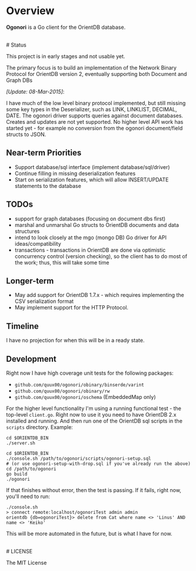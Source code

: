 # Overview

**Ogonori** is a Go client for the OrientDB database.

<br/>
# Status

This project is in early stages and not usable yet.

The primary focus is to build an implementation of the Network Binary Protocol for OrientDB version 2, eventually supporting both Document and Graph DBs

*[Update: 08-Mar-2015]*:

I have much of the low level binary protocol implemented, but still missing some key types in the Deserializer, such as LINK, LINKLIST, DECIMAL, DATE.  The ogonori driver supports queries against document databases.  Creates and updates are not yet supported.  No higher level API work has started yet - for example no conversion from the ogonori document/field structs to JSON.



## Near-term Priorities

* Support database/sql interface (implement database/sql/driver)
* Continue filling in missing deserialization features
* Start on serialization features, which will allow INSERT/UPDATE statements to the database

## TODOs

* support for graph databases (focusing on document dbs first)
* marshal and unmarshal Go structs to OrientDB documents and data structures
 * intend to look closely at the mgo (mongo DB) Go driver for API ideas/compatibility
* transactions - transactions in OrientDB are done via optimistic concurrency control (version checking), so the client has to do most of the work; thus, this will take some time

## Longer-term

* May add support for OrientDB 1.7.x - which requires implementing the CSV serialization format
* May implement support for the HTTP Protocol.


## Timeline

I have no projection for when this will be in a ready state.


## Development

Right now I have high coverage unit tests for the following packages:

* `github.com/quux00/ogonori/obinary/binserde/varint`
* `github.com/quux00/ogonori/obinary/rw`
* `github.com/quux00/ogonori/oschema` (EmbeddedMap only)

For the higher level functionality I'm using a running functional test - the top-level `client.go`.  Right now to use it you need to have OrientDB 2.x installed and running.  And then run one of the OrientDB sql scripts in the `scripts` directory.  Example:

    cd $ORIENTDB_BIN
    ./server.sh
    
    cd $ORIENTDB_BIN
    ./console.sh /path/to/ogonori/scripts/ogonori-setup.sql
    # (or use ogonori-setup-with-drop.sql if you've already run the above)
    cd /path/to/ogonori
    go build
    ./ogonori
    
If that finishes without error, then the test is passing.  If it fails, right now, you'll need to run:

    ./console.sh
    > connect remote:localhost/ogonoriTest admin admin
    orientdb {db=ogonoriTest}> delete from Cat where name <> 'Linus' AND name <> 'Keiko'

This will be more automated in the future, but is what I have for now.


<br/>
# LICENSE

The MIT License
